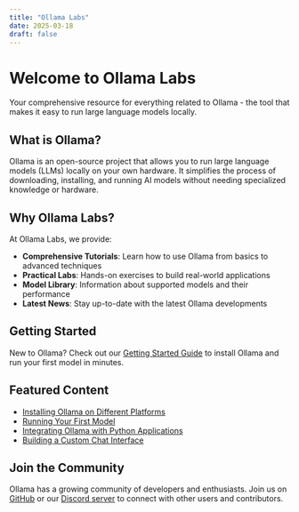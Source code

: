 ```yaml
---
title: "Ollama Labs"
date: 2025-03-18
draft: false
---
```


# Welcome to Ollama Labs

Your comprehensive resource for everything related to Ollama - the tool that makes it easy to run large language models locally.

## What is Ollama?

Ollama is an open-source project that allows you to run large language models (LLMs) locally on your own hardware. It simplifies the process of downloading, installing, and running AI models without needing specialized knowledge or hardware.

## Why Ollama Labs?

At Ollama Labs, we provide:

- **Comprehensive Tutorials**: Learn how to use Ollama from basics to advanced techniques
- **Practical Labs**: Hands-on exercises to build real-world applications
- **Model Library**: Information about supported models and their performance
- **Latest News**: Stay up-to-date with the latest Ollama developments

## Getting Started

New to Ollama? Check out our [Getting Started Guide](/docs/getting-started/) to install Ollama and run your first model in minutes.

## Featured Content

- [Installing Ollama on Different Platforms](/docs/getting-started/installation/)
- [Running Your First Model](/labs/lab1-running-first-model/)
- [Integrating Ollama with Python Applications](/labs/lab3-python-integration/)
- [Building a Custom Chat Interface](/labs/lab4-chat-interface/)

## Join the Community

Ollama has a growing community of developers and enthusiasts. Join us on [GitHub](https://github.com/ollama/ollama) or our [Discord server](https://discord.gg/ollama) to connect with other users and contributors.
